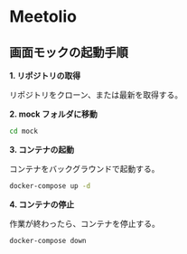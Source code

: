 # Meetolio

## 画面モックの起動手順
**1. リポジトリの取得**

リポジトリをクローン、または最新を取得する。

**2. mock フォルダに移動**
```bash
cd mock
```

**3. コンテナの起動**

コンテナをバックグラウンドで起動する。

```bash
docker-compose up -d
```

**4. コンテナの停止**

作業が終わったら、コンテナを停止する。

```bash
docker-compose down
```
